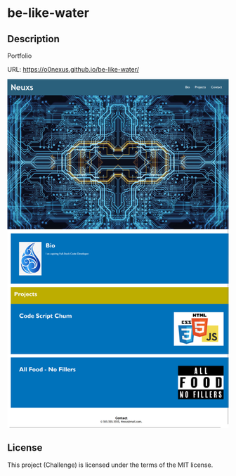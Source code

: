 # be-like-water

## Description

Portfolio

URL: https://o0nexus.github.io/be-like-water/


![image](assets/images/ss.jpg)

## License

This project (Challenge) is licensed under the terms of the MIT license.
